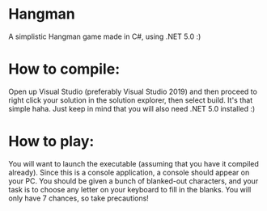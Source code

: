 # Hangman
A simplistic Hangman game made in C#, using .NET 5.0 :)

# How to compile:

Open up Visual Studio (preferably Visual Studio 2019) and then proceed to right click your solution in the solution explorer, then select build. It's that simple haha. Just keep in mind that you will also need .NET 5.0 installed :)

# How to play:

You will want to launch the executable (assuming that you have it compiled already). Since this is a console application, a console should appear on your PC. You should be given a bunch of blanked-out characters, and your task is to choose any letter on your keyboard to fill in the blanks. You will only have 7 chances, so take precautions!
